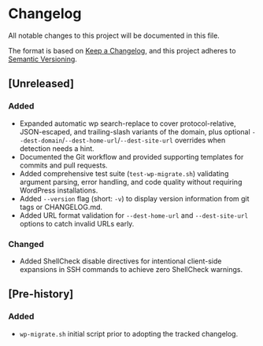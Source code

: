 # Changelog

All notable changes to this project will be documented in this file.

The format is based on [Keep a Changelog](https://keepachangelog.com/en/1.1.0/),
and this project adheres to [Semantic Versioning](https://semver.org/spec/v2.0.0.html).

## [Unreleased]
### Added
- Expanded automatic wp search-replace to cover protocol-relative, JSON-escaped, and trailing-slash variants of the domain, plus optional `--dest-domain`/`--dest-home-url`/`--dest-site-url` overrides when detection needs a hint.
- Documented the Git workflow and provided supporting templates for commits and pull requests.
- Added comprehensive test suite (`test-wp-migrate.sh`) validating argument parsing, error handling, and code quality without requiring WordPress installations.
- Added `--version` flag (short: `-v`) to display version information from git tags or CHANGELOG.md.
- Added URL format validation for `--dest-home-url` and `--dest-site-url` options to catch invalid URLs early.

### Changed
- Added ShellCheck disable directives for intentional client-side expansions in SSH commands to achieve zero ShellCheck warnings.

## [Pre-history]
### Added
- `wp-migrate.sh` initial script prior to adopting the tracked changelog.
